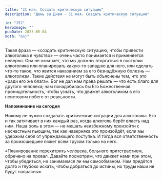 ```yaml
---
title: "31 мая. Создать критическую ситуацию"
description: "День за Днем - 31 мая. Создать критическую ситуацию"

id: "152"
heroImage: ""
pubDate: 2023-05-04
moth: "maj"
---
```


Такая фраза — «создать критическую ситуацию, чтобы привести алкоголика в
чувство» — очень часто понимается и применяется неверно. Она не означает, что
мы должны вторгаться в поступки алкоголика или планировать какую-то западню
для него, или сделать что-то такое, что явится наказанием за его безнадёжную
болезнь — алкоголизм. Такие действия не могут быть объяснены тем, что это
«ради его же блага». Бог не дал нам права решать — что есть благо для другого
человека; нам понадобилась бы Его Божественная проницательность, чтобы узнать,
что движет алкоголиком в его неистовом побеге от реальности.

**Напоминание на сегодня**

Никому не нужно создавать критические ситуации для алкоголика. Его и так
затягивает в них каждый раз, когда алкоголь берёт власть над ним. Наша роль в
этом — не мешать неизбежному произойти с несчастным пьющим, так как наверняка
это произойдёт, если мы удержим себя от упреждающего поступка. И тогда вся
ответственность за произошедшее ляжет всем грузом только на него.

«Планирование перехитрить человека, больного притстрастием, обречено на
провал. Давайте посмотрим, что движет нами при этом, чтобы убедиться, не
занимаемся ли мы самообманом. Нам придётся долго и глубоко искать, чтобы
добраться до истины, но труды наши не будут напрасны».
